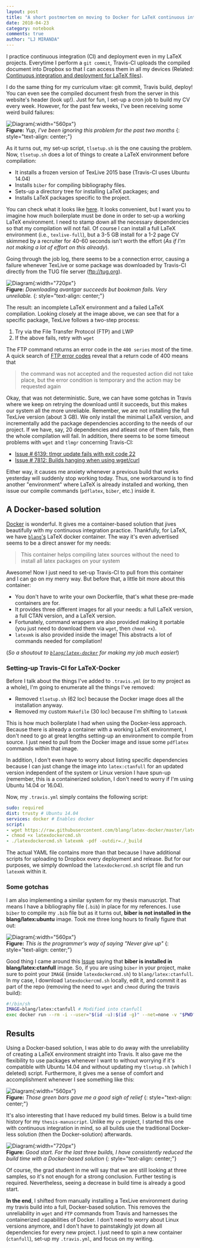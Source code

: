 ```yaml
---
layout: post
title: "A short postmortem on moving to Docker for LaTeX continuous integration"
date: 2018-04-23
category: notebook
comments: true
author: "LJ MIRANDA"
---
```


I practice continuous integration (CI) and deployment even in my LaTeX
projects. Everytime I perform a `git commit`, Travis-CI uploads the
compiled document into Dropbox so that I can access them in all my devices
(Related: [Continuous integration and deployment for LaTeX
files](https://ljvmiranda921.github.io/notebook/2018/02/04/continuous-integration-for-latex/)).

I do the same thing for my curriculum vitae: git commit, Travis build,
deploy! You can even see the compiled document fresh from the server in this
website's header (look up!). Just for fun, I set-up a cron job to build my CV
every week. However, for the past few weeks, I've been receiving some weird build
failures:

![Diagram](/assets/png/tuts/build_failures.png){:width="560px"}  
__Figure:__ _Yup, I've been ignoring this problem for the past two months_
{: style="text-align: center;"}

As it turns out, my set-up script, `tlsetup.sh` is the one causing the
problem. Now, `tlsetup.sh` does a lot of things to create a LaTeX environment
before compilation:

- It installs a frozen version of TexLive 2015 base (Travis-CI uses Ubuntu 14.04)
- Installs `biber` for compiling bibliography files.
- Sets-up a directory tree for installing LaTeX packages; and
- Installs LaTeX packages specific to the project.


You can check what it looks like
[here](https://gist.github.com/ljvmiranda921/6055d03dc264bfca0ea8c421ec6a2b41#file-tlsetup-sh).
It looks convenient, but I want you to imagine how much boilerplate must be
done in order to set-up a working LaTeX environment. I need to stamp
down all the necessary dependencies so that my compilation will not fail. Of
course I can install a full LaTeX environment (i.e., `texlive-full`), but a
3-5 GB install for a 1-2 page CV skimmed by a recruiter for 40-60 seconds
isn't worth the effort (_As if I'm not making a lot of effort on this already_).

Going through the job log, there seems to be a connection error, causing a
failure whenever TexLive or some package was downloaded by Travis-CI directly
from the TUG file server (ftp://tug.org).

![Diagram](/assets/png/tuts/joblogs.png){:width="720px"}  
__Figure:__ _Downloading avantgar succeeds but bookman fails. Very unreliable._
{: style="text-align: center;"}

The result: an incomplete LaTeX environment and a failed LaTeX compilation.
Looking closely at the image above, we can see that for a specific package,
TexLive follows a two-step process:

1. Try via the File Transfer Protocol (FTP) and LWP
2. If the above fails, retry with `wget`

The FTP command returns an error code in the `400 series` most of the time. A
quick search of [FTP error
codes](https://en.wikipedia.org/wiki/List_of_FTP_server_return_codes) reveal
that a return code of 400 means that 

> the command was not accepted and the
requested action did not take place, but the error condition is temporary and
the action may be requested again

Okay, that was not deterministic. Sure, we can have some gotchas in Travis
where we keep on retrying the download until it succeeds, but this makes our
system all the more unreliable. Remember, we are not installing the full
TexLive version (about 3 GB). We only install the minimal LaTeX version, and
incrementally add the package dependencies according to the needs of our
project. If we have, say, 20 dependencies and atleast one of them fails, then
the whole compilation will fail. In addition, there seems to be some timeout
problems with `wget` and `tlmgr` concerning Travis-CI:

- [Issue # 6139: tlmgr update fails with exit code 22](https://github.com/travis-ci/travis-ci/issues/6139)
- [Issue # 7812: Builds hanging when using wget/curl](https://github.com/travis-ci/travis-ci/issues/7812) 

Either way, it causes me anxiety whenever a previous build that works
yesterday will suddenly stop working today. Thus, one workaround is to
find another "environment" where LaTeX is already installed and working, then issue our
compile commands (`pdflatex`, `biber`, etc.) inside it.

## A Docker-based solution

[Docker](https://www.docker.com/) is wonderful. It gives me a container-based
solution that jives beautifully with my continuous integration practice.
Thankfully, for LaTeX, we have
[`blang`'s](https://github.com/blang/latex-docker) LaTeX docker container.
The way it's even advertised seems to be a direct answer for my needs:

> This container helps compiling latex sources without the need to install
all latex packages on your system

Awesome! Now I just need to set-up Travis-CI to pull from this container and
I can go on my merry way. But before that, a little bit more about this container:

- You don't have to write your own Dockerfile, that's what these pre-made
containers are for.
- It provides three different images for all your needs: a full LaTeX version,
a full CTAN version, and a LaTeX version.
- Fortunately, command wrappers are also provided making it portable (you just need to
download them via `wget`, then `chmod +x`).
- `latexmk` is also provided inside the image! This abstracts a lot of
commands needed for compilation!

(_So a shoutout to
[`blang/latex-docker`](https://github.com/blang/latex-docker) for making my
job much easier!_)

### Setting-up Travis-CI for LaTeX-Docker

Before I talk about the things I've added to `.travis.yml` (or to my project
as a whole), I'm going to enumerate all the things I've removed:
- Removed `tlsetup.sh` (62 loc) because the Docker image does all the installation anyway.
- Removed my custom `Makefile` (30 loc) because I'm shifting to `latexmk`

This is how much boilerplate I had when using the Docker-less approach.
Because there is already a container with a working LaTeX environment, I
don't need to go at great lengths setting-up an environment to compile
from source. I just need to pull from the Docker image and issue some
`pdflatex` commands within that image.

In addition, I don't even have to worry about listing specific dependencies
because I can just change the image into `latex:ctanfull` for an updated version
independent of the system or Linux version I have spun-up (remember, this is
a containerized solution, I don't need to worry if I'm using Ubuntu 14.04 or
16.04).

Now, my `.travis.yml` simply contains the following script:

```yml
sudo: required
dist: trusty # Ubuntu 14.04
services: docker # Enables docker
script:
- wget https://raw.githubusercontent.com/blang/latex-docker/master/latexdockercmd.sh
- chmod +x latexdockercmd.sh
- ./latexdockercmd.sh latexmk -pdf -outdir=./_build
```

The actual YAML file contains more than that because I have additional
scripts for uploading to Dropbox every deployment and release. But for
our purposes, we simply download the `latexdockercmd.sh` script file and
run `latexmk` within it.

### Some gotchas

I am also implementing a similar system for my thesis manuscript. That means
I have a bibliography file (`.bib`) in place for my references. I use `biber`
to compile my `.bib` file but as it turns out, **biber is not installed in
the blang/latex:ubuntu** image. Took me three long hours to finally figure
that out:

![Diagram](/assets/png/tuts/threehours.png){:width="560px"}  
__Figure:__ _This is the programmer's way of saying "Never give up"_
{: style="text-align: center;"}

Good thing I came around this
[Issue](https://github.com/blang/latex-docker/issues/10) saying that **biber
is installed in blang/latex:ctanfull** image. So, if you are using `biber` in
your project, make sure to point your `IMAGE` (inside `latexdockercmd.sh`) to
`blang/latex:ctanfull`. In my case, I download `latexdockercmd.sh` locally,
edit it, and commit it as part of the repo (removing the need to `wget` and
`chmod` during the travis build):

```sh
#!/bin/sh
IMAGE=blang/latex:ctanfull # Modified into ctanfull
exec docker run --rm -i --user="$(id -u):$(id -g)" --net=none -v "$PWD":/data "$IMAGE" "$@"
```

## Results

Using a Docker-based solution, I was able to do away with the unreliability
of creating a LaTeX environment straight into Travis. It also gave me the
flexibility to use packages whenever I want to without worrying if it's
compatible with Ubuntu 14.04 and without updating my `tlsetup.sh` (which I
deleted) script. Furthermore, it gives me a sense of comfort and
accomplishment whenever I see something like this:

![Diagram](/assets/png/tuts/results1.png){:width="560px"}  
__Figure:__ _Those green bars gave me a good sigh of relief_
{: style="text-align: center;"}

It's also interesting that I have reduced my build times. Below is a build
time history for my `thesis-manuscript`. Unlike my `cv` project, I started
this one with continuous integration in mind, so all builds use the
traditional Docker-less solution (then the Docker-solution) afterwards.

![Diagram](/assets/png/tuts/build_times.png){:width="720px"}  
__Figure:__ _Good start. For the last three builds, I have consistently reduced the build time with a Docker-based solution_
{: style="text-align: center;"}

Of course, the grad student in me will say that we are still looking at three
samples, so it's not enough for a strong conclusion. Further testing is
required. Nevertheless, seeing a decrease in build time is already a good
start.

**In the end**, I shifted from manually installing a TexLive environment
during my travis build into a full, Docker-based solution. This removes the
unreliability in `wget` and `FTP` commands from Travis and harnesses the
containerized capabilities of Docker. I don't need to worry about Linux
versions anymore, and I don't have to painstakingly jot down all dependencies
for every new project. I just need to spin a new container (`ctanfull`),
set-up my `.travis.yml`, and focus on my writing.